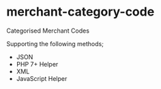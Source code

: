 # merchant-category-code
Categorised Merchant Codes

Supporting the following methods;
- JSON
- PHP 7+ Helper
- XML
- JavaScript Helper
